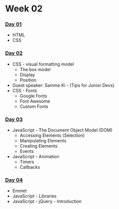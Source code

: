 # Week 02

### [Day 01](day-01.md)

* HTML
* CSS

### ​[Day 02](day-02.md)​

* CSS - visual formatting model
  * The box model
  * Display
  * Position
* Guest speaker: Samme Ki - \(Tips for Junior Devs\)
* CSS - Fonts
  * Google Fonts
  * Font Awesome
  * Custom Fonts

### [Day 03](day-03.md)

* JavaScript - The Document Object Model \(DOM\)
  * Accessing Elements \(Selection\)
  * Manipulating Elements
  * Creating Elements
  * Events
* JavaScript - Animation
  * Timers
  * Callbacks

### [Day 04​](day-04.md)

* Emmet
* JavaScript - Libraries
* JavaScript - jQuery - Introduction



